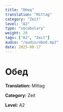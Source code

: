 ```yaml
---
title: "Обед"
translation: "Mittag"
category: "Zeit"
level: "A2"
type: "vocabulary"
weight: 20
tags: ["A2", "Zeit"]
audio: "/audio/obed.mp3"
date: 2025-08-17
---
```


# Обед

**Translation:** Mittag

**Category:** Zeit

**Level:** A2


